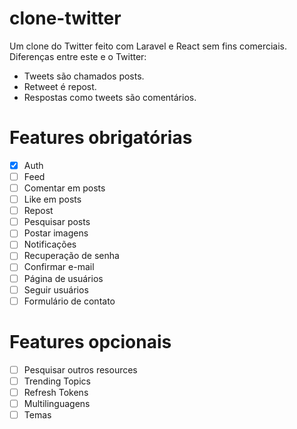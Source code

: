 # clone-twitter

Um clone do Twitter feito com Laravel e React sem fins comerciais. Diferenças entre este e o Twitter:

- Tweets são chamados posts.
- Retweet é repost.
- Respostas como tweets são comentários.

# Features obrigatórias

- [x] Auth
- [ ] Feed
- [ ] Comentar em posts
- [ ] Like em posts
- [ ] Repost
- [ ] Pesquisar posts
- [ ] Postar imagens
- [ ] Notificações
- [ ] Recuperação de senha
- [ ] Confirmar e-mail
- [ ] Página de usuários
- [ ] Seguir usuários
- [ ] Formulário de contato

# Features opcionais

- [ ] Pesquisar outros resources
- [ ] Trending Topics
- [ ] Refresh Tokens
- [ ] Multilinguagens
- [ ] Temas
